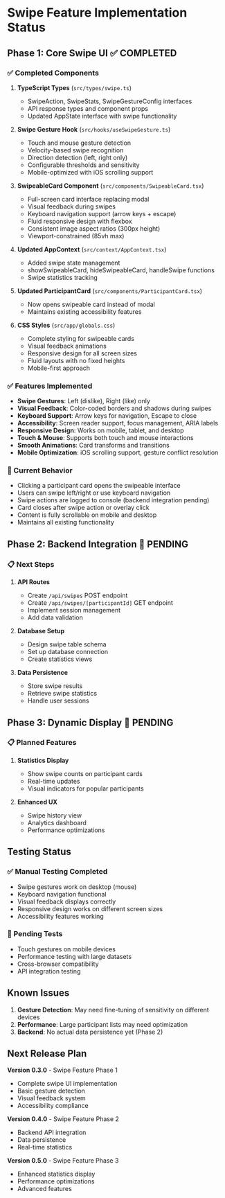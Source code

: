 # Swipe Feature Implementation Status

## Phase 1: Core Swipe UI ✅ COMPLETED

### ✅ Completed Components

1. **TypeScript Types** (`src/types/swipe.ts`)

   - SwipeAction, SwipeStats, SwipeGestureConfig interfaces
   - API response types and component props
   - Updated AppState interface with swipe functionality

2. **Swipe Gesture Hook** (`src/hooks/useSwipeGesture.ts`)

   - Touch and mouse gesture detection
   - Velocity-based swipe recognition
   - Direction detection (left, right only)
   - Configurable thresholds and sensitivity
   - Mobile-optimized with iOS scrolling support

3. **SwipeableCard Component** (`src/components/SwipeableCard.tsx`)

   - Full-screen card interface replacing modal
   - Visual feedback during swipes
   - Keyboard navigation support (arrow keys + escape)
   - Fluid responsive design with flexbox
   - Consistent image aspect ratios (300px height)
   - Viewport-constrained (85vh max)

4. **Updated AppContext** (`src/context/AppContext.tsx`)

   - Added swipe state management
   - showSwipeableCard, hideSwipeableCard, handleSwipe functions
   - Swipe statistics tracking

5. **Updated ParticipantCard** (`src/components/ParticipantCard.tsx`)

   - Now opens swipeable card instead of modal
   - Maintains existing accessibility features

6. **CSS Styles** (`src/app/globals.css`)
   - Complete styling for swipeable cards
   - Visual feedback animations
   - Responsive design for all screen sizes
   - Fluid layouts with no fixed heights
   - Mobile-first approach

### ✅ Features Implemented

- **Swipe Gestures**: Left (dislike), Right (like) only
- **Visual Feedback**: Color-coded borders and shadows during swipes
- **Keyboard Support**: Arrow keys for navigation, Escape to close
- **Accessibility**: Screen reader support, focus management, ARIA labels
- **Responsive Design**: Works on mobile, tablet, and desktop
- **Touch & Mouse**: Supports both touch and mouse interactions
- **Smooth Animations**: Card transforms and transitions
- **Mobile Optimization**: iOS scrolling support, gesture conflict resolution

### 🔄 Current Behavior

- Clicking a participant card opens the swipeable interface
- Users can swipe left/right or use keyboard navigation
- Swipe actions are logged to console (backend integration pending)
- Card closes after swipe action or overlay click
- Content is fully scrollable on mobile and desktop
- Maintains all existing functionality

## Phase 2: Backend Integration 🚧 PENDING

### 📋 Next Steps

1. **API Routes**

   - Create `/api/swipes` POST endpoint
   - Create `/api/swipes/[participantId]` GET endpoint
   - Implement session management
   - Add data validation

2. **Database Setup**

   - Design swipe table schema
   - Set up database connection
   - Create statistics views

3. **Data Persistence**
   - Store swipe results
   - Retrieve swipe statistics
   - Handle user sessions

## Phase 3: Dynamic Display 🚧 PENDING

### 📋 Planned Features

1. **Statistics Display**

   - Show swipe counts on participant cards
   - Real-time updates
   - Visual indicators for popular participants

2. **Enhanced UX**
   - Swipe history view
   - Analytics dashboard
   - Performance optimizations

## Testing Status

### ✅ Manual Testing Completed

- Swipe gestures work on desktop (mouse)
- Keyboard navigation functional
- Visual feedback displays correctly
- Responsive design works on different screen sizes
- Accessibility features working

### 🚧 Pending Tests

- Touch gestures on mobile devices
- Performance testing with large datasets
- Cross-browser compatibility
- API integration testing

## Known Issues

1. **Gesture Detection**: May need fine-tuning of sensitivity on different devices
2. **Performance**: Large participant lists may need optimization
3. **Backend**: No actual data persistence yet (Phase 2)

## Next Release Plan

**Version 0.3.0** - Swipe Feature Phase 1

- Complete swipe UI implementation
- Basic gesture detection
- Visual feedback system
- Accessibility compliance

**Version 0.4.0** - Swipe Feature Phase 2

- Backend API integration
- Data persistence
- Real-time statistics

**Version 0.5.0** - Swipe Feature Phase 3

- Enhanced statistics display
- Performance optimizations
- Advanced features
